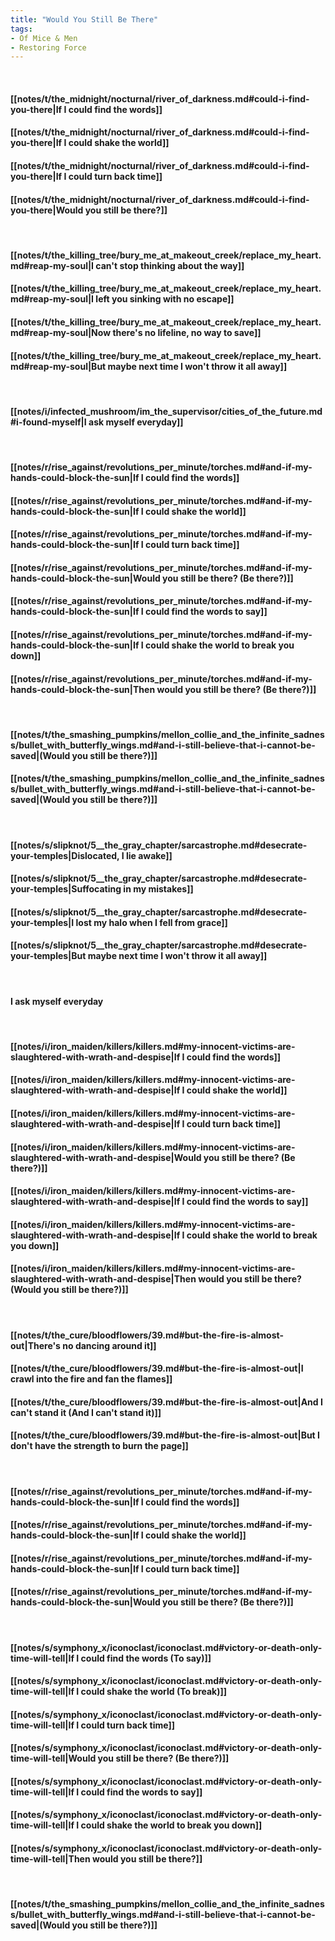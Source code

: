 ```yaml
---
title: "Would You Still Be There"
tags:
- Of Mice & Men
- Restoring Force
---
```

&nbsp;
#### [[notes/t/the_midnight/nocturnal/river_of_darkness.md#could-i-find-you-there|If I could find the words]]
#### [[notes/t/the_midnight/nocturnal/river_of_darkness.md#could-i-find-you-there|If I could shake the world]]
#### [[notes/t/the_midnight/nocturnal/river_of_darkness.md#could-i-find-you-there|If I could turn back time]]
#### [[notes/t/the_midnight/nocturnal/river_of_darkness.md#could-i-find-you-there|Would you still be there?]]
&nbsp;
#### [[notes/t/the_killing_tree/bury_me_at_makeout_creek/replace_my_heart.md#reap-my-soul|I can't stop thinking about the way]]
#### [[notes/t/the_killing_tree/bury_me_at_makeout_creek/replace_my_heart.md#reap-my-soul|I left you sinking with no escape]]
#### [[notes/t/the_killing_tree/bury_me_at_makeout_creek/replace_my_heart.md#reap-my-soul|Now there's no lifeline, no way to save]]
#### [[notes/t/the_killing_tree/bury_me_at_makeout_creek/replace_my_heart.md#reap-my-soul|But maybe next time I won't throw it all away]]
&nbsp;
#### [[notes/i/infected_mushroom/im_the_supervisor/cities_of_the_future.md#i-found-myself|I ask myself everyday]]
&nbsp;
#### [[notes/r/rise_against/revolutions_per_minute/torches.md#and-if-my-hands-could-block-the-sun|If I could find the words]]
#### [[notes/r/rise_against/revolutions_per_minute/torches.md#and-if-my-hands-could-block-the-sun|If I could shake the world]]
#### [[notes/r/rise_against/revolutions_per_minute/torches.md#and-if-my-hands-could-block-the-sun|If I could turn back time]]
#### [[notes/r/rise_against/revolutions_per_minute/torches.md#and-if-my-hands-could-block-the-sun|Would you still be there? (Be there?)]]
#### [[notes/r/rise_against/revolutions_per_minute/torches.md#and-if-my-hands-could-block-the-sun|If I could find the words to say]]
#### [[notes/r/rise_against/revolutions_per_minute/torches.md#and-if-my-hands-could-block-the-sun|If I could shake the world to break you down]]
#### [[notes/r/rise_against/revolutions_per_minute/torches.md#and-if-my-hands-could-block-the-sun|Then would you still be there? (Be there?)]]
&nbsp;
#### [[notes/t/the_smashing_pumpkins/mellon_collie_and_the_infinite_sadness/bullet_with_butterfly_wings.md#and-i-still-believe-that-i-cannot-be-saved|(Would you still be there?)]]
#### [[notes/t/the_smashing_pumpkins/mellon_collie_and_the_infinite_sadness/bullet_with_butterfly_wings.md#and-i-still-believe-that-i-cannot-be-saved|(Would you still be there?)]]
&nbsp;
#### [[notes/s/slipknot/5__the_gray_chapter/sarcastrophe.md#desecrate-your-temples|Dislocated, I lie awake]]
#### [[notes/s/slipknot/5__the_gray_chapter/sarcastrophe.md#desecrate-your-temples|Suffocating in my mistakes]]
#### [[notes/s/slipknot/5__the_gray_chapter/sarcastrophe.md#desecrate-your-temples|I lost my halo when I fell from grace]]
#### [[notes/s/slipknot/5__the_gray_chapter/sarcastrophe.md#desecrate-your-temples|But maybe next time I won't throw it all away]]
&nbsp;
#### I ask myself everyday
&nbsp;
#### [[notes/i/iron_maiden/killers/killers.md#my-innocent-victims-are-slaughtered-with-wrath-and-despise|If I could find the words]]
#### [[notes/i/iron_maiden/killers/killers.md#my-innocent-victims-are-slaughtered-with-wrath-and-despise|If I could shake the world]]
#### [[notes/i/iron_maiden/killers/killers.md#my-innocent-victims-are-slaughtered-with-wrath-and-despise|If I could turn back time]]
#### [[notes/i/iron_maiden/killers/killers.md#my-innocent-victims-are-slaughtered-with-wrath-and-despise|Would you still be there? (Be there?)]]
#### [[notes/i/iron_maiden/killers/killers.md#my-innocent-victims-are-slaughtered-with-wrath-and-despise|If I could find the words to say]]
#### [[notes/i/iron_maiden/killers/killers.md#my-innocent-victims-are-slaughtered-with-wrath-and-despise|If I could shake the world to break you down]]
#### [[notes/i/iron_maiden/killers/killers.md#my-innocent-victims-are-slaughtered-with-wrath-and-despise|Then would you still be there? (Would you still be there?)]]
&nbsp;
#### [[notes/t/the_cure/bloodflowers/39.md#but-the-fire-is-almost-out|There's no dancing around it]]
#### [[notes/t/the_cure/bloodflowers/39.md#but-the-fire-is-almost-out|I crawl into the fire and fan the flames]]
#### [[notes/t/the_cure/bloodflowers/39.md#but-the-fire-is-almost-out|And I can't stand it (And I can't stand it)]]
#### [[notes/t/the_cure/bloodflowers/39.md#but-the-fire-is-almost-out|But I don't have the strength to burn the page]]
&nbsp;
#### [[notes/r/rise_against/revolutions_per_minute/torches.md#and-if-my-hands-could-block-the-sun|If I could find the words]]
#### [[notes/r/rise_against/revolutions_per_minute/torches.md#and-if-my-hands-could-block-the-sun|If I could shake the world]]
#### [[notes/r/rise_against/revolutions_per_minute/torches.md#and-if-my-hands-could-block-the-sun|If I could turn back time]]
#### [[notes/r/rise_against/revolutions_per_minute/torches.md#and-if-my-hands-could-block-the-sun|Would you still be there? (Be there?)]]
&nbsp;
#### [[notes/s/symphony_x/iconoclast/iconoclast.md#victory-or-death-only-time-will-tell|If I could find the words (To say)]]
#### [[notes/s/symphony_x/iconoclast/iconoclast.md#victory-or-death-only-time-will-tell|If I could shake the world (To break)]]
#### [[notes/s/symphony_x/iconoclast/iconoclast.md#victory-or-death-only-time-will-tell|If I could turn back time]]
#### [[notes/s/symphony_x/iconoclast/iconoclast.md#victory-or-death-only-time-will-tell|Would you still be there? (Be there?)]]
#### [[notes/s/symphony_x/iconoclast/iconoclast.md#victory-or-death-only-time-will-tell|If I could find the words to say]]
#### [[notes/s/symphony_x/iconoclast/iconoclast.md#victory-or-death-only-time-will-tell|If I could shake the world to break you down]]
#### [[notes/s/symphony_x/iconoclast/iconoclast.md#victory-or-death-only-time-will-tell|Then would you still be there?]]
&nbsp;
#### [[notes/t/the_smashing_pumpkins/mellon_collie_and_the_infinite_sadness/bullet_with_butterfly_wings.md#and-i-still-believe-that-i-cannot-be-saved|(Would you still be there?)]]
